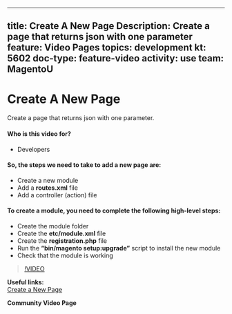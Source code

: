 
---
title: Create A New Page
Description: Create a page that returns json with one parameter
feature: Video Pages
topics: development
kt: 5602
doc-type: feature-video
activity: use
team: MagentoU
---
# Create A New Page

Create a page that returns json with one parameter. 

#### Who is this video for?
* Developers

#### So, the steps we need to take to add a new page are:
* Create a new module
* Add a **routes.xml** file
* Add a controller (action) file

#### To create a module, you need to complete the following high-level steps:
* Create the module folder
* Create the **etc/module.xml** file
* Create the **registration.php** file
* Run the **“bin/magento setup:upgrade”** script to install the new module
* Check that the module is working

>[!VIDEO](https://video.tv.adobe.com/v/35816)

**Useful links:**
<br/>
[Create a New Page](https://devdocs.magento.com/videos/fundamentals/create-a-new-page/)

**Community Video Page**